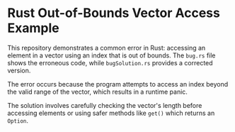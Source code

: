 # Rust Out-of-Bounds Vector Access Example

This repository demonstrates a common error in Rust: accessing an element in a vector using an index that is out of bounds.  The `bug.rs` file shows the erroneous code, while `bugSolution.rs` provides a corrected version.

The error occurs because the program attempts to access an index beyond the valid range of the vector, which results in a runtime panic.

The solution involves carefully checking the vector's length before accessing elements or using safer methods like `get()` which returns an `Option`. 